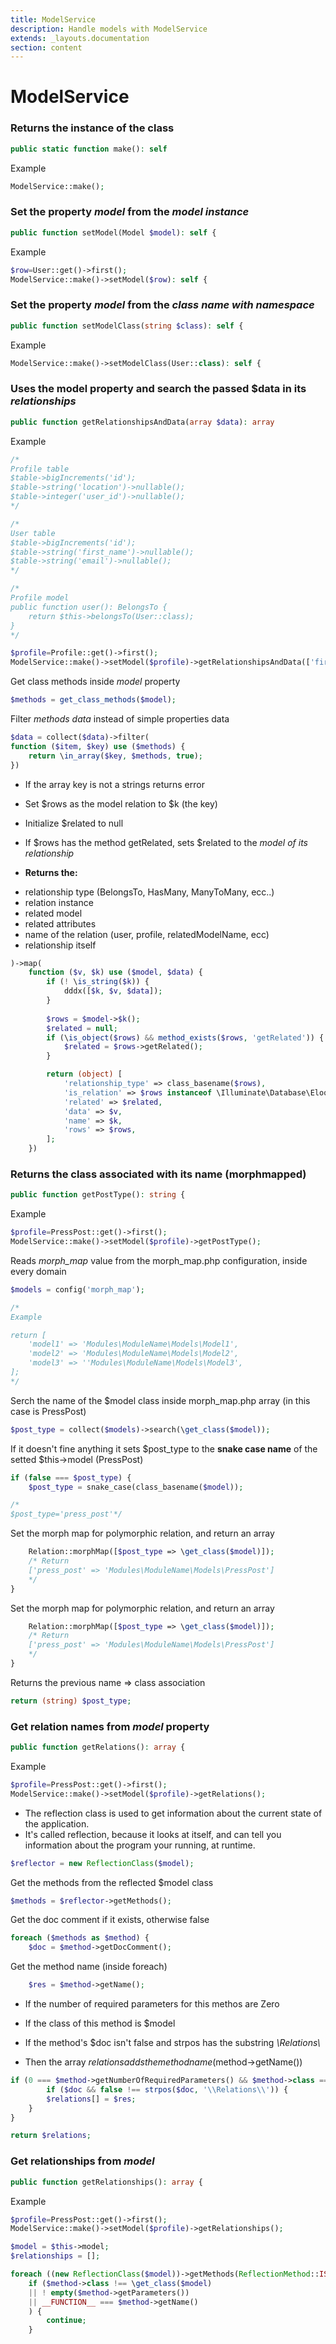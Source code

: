 ```yaml
---
title: ModelService
description: Handle models with ModelService
extends: _layouts.documentation
section: content
---
```


# ModelService

### Returns the instance of the class

```php
public static function make(): self
```

Example

```php
ModelService::make();
```

### Set the property *model* from the *model instance*

```php
public function setModel(Model $model): self {
```

Example

```php
$row=User::get()->first();
ModelService::make()->setModel($row): self {
```

### Set the property *model* from the *class name with namespace*

```php
public function setModelClass(string $class): self {
```

Example

```php
ModelService::make()->setModelClass(User::class): self {
```

### Uses the model property and search the passed **$data** in its *relationships*

```php
public function getRelationshipsAndData(array $data): array
```

Example

```php
/*
Profile table
$table->bigIncrements('id');
$table->string('location')->nullable();
$table->integer('user_id')->nullable();
*/

/*
User table
$table->bigIncrements('id');
$table->string('first_name')->nullable();
$table->string('email')->nullable();
*/

/*
Profile model
public function user(): BelongsTo {
    return $this->belongsTo(User::class);
}
*/

$profile=Profile::get()->first();
ModelService::make()->setModel($profile)->getRelationshipsAndData(['first_name'=>'Davide','email'=>'davide@davide.xx','location'=>'Venezia']);
```

Get class methods inside *model* property

```php
$methods = get_class_methods($model);
```

Filter *methods data* instead of simple properties data

```php
$data = collect($data)->filter(
function ($item, $key) use ($methods) {
    return \in_array($key, $methods, true);
})
```

* If the array key is not a strings returns error
* Set $rows as the model relation to $k (the key)
* Initialize $related to null
* If $rows has the method getRelated, sets $related to the *model of its relationship*

* **Returns the:**
+ relationship type (BelongsTo, HasMany, ManyToMany, ecc..)
+ relation instance
+ related model
+ related attributes
+ name of the relation (user, profile, relatedModelName, ecc) 
+ relationship itself

```php
)->map(
    function ($v, $k) use ($model, $data) {
        if (! \is_string($k)) {
            dddx([$k, $v, $data]);
        }
        
        $rows = $model->$k();
        $related = null;
        if (\is_object($rows) && method_exists($rows, 'getRelated')) {
            $related = $rows->getRelated();
        }

        return (object) [
            'relationship_type' => class_basename($rows),
            'is_relation' => $rows instanceof \Illuminate\Database\Eloquent\Relations\Relation,
            'related' => $related,
            'data' => $v,
            'name' => $k,
            'rows' => $rows,
        ];
    })
```

### Returns the class associated with its name (morphmapped)

```php
public function getPostType(): string {
```

Example

```php
$profile=PressPost::get()->first();
ModelService::make()->setModel($profile)->getPostType();
```

Reads *morph_map* value from the morph_map.php configuration, inside every domain

```php
$models = config('morph_map');

/* 
Example

return [
    'model1' => 'Modules\ModuleName\Models\Model1',
    'model2' => 'Modules\ModuleName\Models\Model2',
    'model3' => ''Modules\ModuleName\Models\Model3',
];
*/
```

Serch the name of the $model class inside morph_map.php array (in this case is PressPost)

```php
$post_type = collect($models)->search(\get_class($model));
```

If it doesn't fine anything it sets $post_type to the **snake case name** of the setted $this->model (PressPost)

```php
if (false === $post_type) {
    $post_type = snake_case(class_basename($model));

/*  
$post_type='press_post'*/
```

Set the morph map for polymorphic relation, and return an array

```php
    Relation::morphMap([$post_type => \get_class($model)]);
    /* Return
    ['press_post' => 'Modules\ModuleName\Models\PressPost']
    */
}
```

Set the morph map for polymorphic relation, and return an array

```php
    Relation::morphMap([$post_type => \get_class($model)]);
    /* Return
    ['press_post' => 'Modules\ModuleName\Models\PressPost']
    */
}
```

Returns the previous name => class association

```php
return (string) $post_type;
```

### Get relation names from *model* property

```php
public function getRelations(): array {
```

Example

```php
$profile=PressPost::get()->first();
ModelService::make()->setModel($profile)->getRelations();
```

* The reflection class is used to get information about the current state of the application. 
* It's called reflection, because it looks at itself, and can tell you information about the program your running, at runtime.

```php
$reflector = new ReflectionClass($model);
```

Get the methods from the reflected $model class

```php
$methods = $reflector->getMethods();
```

Get the doc comment if it exists, otherwise false

```php
foreach ($methods as $method) {
    $doc = $method->getDocComment();
```

Get the method name (inside foreach)

```php
    $res = $method->getName();
```  
* If the number of required parameters for this methos are Zero
* If the class of this method is $model
* If the method's $doc isn't false and strpos has the substring *\\Relations\\*

* Then the array $relations adds the method name ($method->getName())

```php
if (0 === $method->getNumberOfRequiredParameters() && $method->class === \get_class($model)) {
        if ($doc && false !== strpos($doc, '\\Relations\\')) {
        $relations[] = $res;
    }
}

return $relations;
``` 

### Get relationships from *model*

```php
public function getRelationships(): array {
```

Example


```php
$profile=PressPost::get()->first();
ModelService::make()->setModel($profile)->getRelationships();
```

```php
$model = $this->model;
$relationships = [];

foreach ((new ReflectionClass($model))->getMethods(ReflectionMethod::IS_PUBLIC) as $method) {
    if ($method->class !== \get_class($model)
    || ! empty($method->getParameters())
    || __FUNCTION__ === $method->getName()
    ) {
        continue;
    }
```